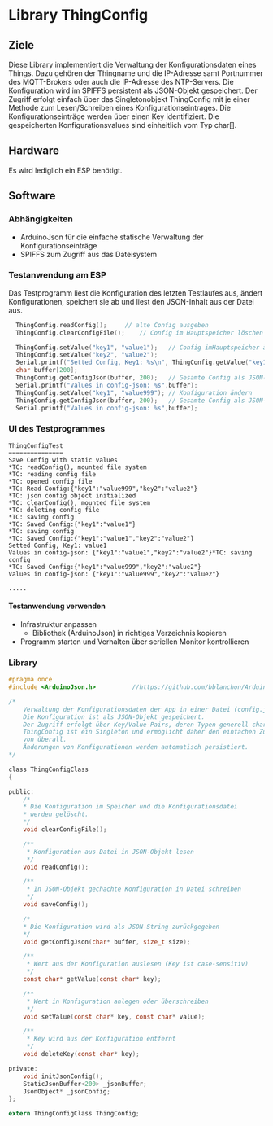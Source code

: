 # Library ThingConfig

## Ziele

Diese Library implementiert die Verwaltung der Konfigurationsdaten eines Things. Dazu gehören der Thingname und die IP-Adresse samt Portnummer des MQTT-Brokers oder auch die IP-Adresse des NTP-Servers.
Die Konfiguration wird im SPIFFS persistent als JSON-Objekt gespeichert.
Der Zugriff erfolgt einfach über das Singletonobjekt ThingConfig mit je einer Methode zum Lesen/Schreiben eines Konfigurationseintrages. Die Konfigurationseinträge werden über einen Key identifiziert. Die gespeicherten Konfigurationsvalues sind einheitlich vom Typ char[].

## Hardware

Es wird lediglich ein ESP benötigt.

## Software

### Abhängigkeiten

- ArduinoJson für die einfache statische Verwaltung der Konfigurationseinträge
- SPIFFS zum Zugriff aus das Dateisystem

### Testanwendung am ESP

Das Testprogramm liest die Konfiguration des letzten Testlaufes aus, ändert Konfigurationen, speichert sie ab und liest den JSON-Inhalt aus der Datei aus.

````c
  ThingConfig.readConfig();  	// alte Config ausgeben
  ThingConfig.clearConfigFile();	// Config im Hauptspeicher löschen

  ThingConfig.setValue("key1", "value1");	// Config imHauptspeicher ändern und gleich persistieren
  ThingConfig.setValue("key2", "value2");
  Serial.printf("Setted Config, Key1: %s\n", ThingConfig.getValue("key1"));
  char buffer[200];
  ThingConfig.getConfigJson(buffer, 200);	// Gesamte Config als JSON-String auslesen
  Serial.printf("Values in config-json: %s",buffer);
  ThingConfig.setValue("key1", "value999");	// Konfiguration ändern
  ThingConfig.getConfigJson(buffer, 200);	// Gesamte Config als JSON-String auslesen
  Serial.printf("Values in config-json: %s",buffer);

````


### UI des Testprogrammes

````
ThingConfigTest
===============
Save Config with static values
*TC: readConfig(), mounted file system
*TC: reading config file
*TC: opened config file
*TC: Read Config:{"key1":"value999","key2":"value2"}
*TC: json config object initialized
*TC: clearConfig(), mounted file system
*TC: deleting config file
*TC: saving config
*TC: Saved Config:{"key1":"value1"}
*TC: saving config
*TC: Saved Config:{"key1":"value1","key2":"value2"}
Setted Config, Key1: value1
Values in config-json: {"key1":"value1","key2":"value2"}*TC: saving config
*TC: Saved Config:{"key1":"value999","key2":"value2"}
Values in config-json: {"key1":"value999","key2":"value2"}

.....

````

#### Testanwendung verwenden

- Infrastruktur anpassen
	- Bibliothek (ArduinoJson) in richtiges Verzeichnis kopieren
- Programm starten und Verhalten über seriellen Monitor kontrollieren

### Library

````c
#pragma once
#include <ArduinoJson.h>          //https://github.com/bblanchon/ArduinoJson

/*
	Verwaltung der Konfigurationsdaten der App in einer Datei (config.json) im SPI-FlashFileSystem (SPIFFS).
	Die Konfiguration ist als JSON-Objekt gespeichert.
	Der Zugriff erfolgt über Key/Value-Pairs, deren Typen generell char[] sind. 
	ThingConfig ist ein Singleton und ermöglicht daher den einfachen Zugriff auf Konfigurationsdaten
	von überall.
	Änderungen von Konfigurationen werden automatisch persistiert.
*/

class ThingConfigClass
{

public:
	/*
	* Die Konfiguration im Speicher und die Konfigurationsdatei 
	* werden gelöscht.
	*/
	void clearConfigFile();

	/**
	 * Konfiguration aus Datei in JSON-Objekt lesen
	 */
	void readConfig();

	/**
	 * In JSON-Objekt gechachte Konfiguration in Datei schreiben
	 */	
	void saveConfig();

	/*
	* Die Konfiguration wird als JSON-String zurückgegeben
	*/
	void getConfigJson(char* buffer, size_t size);

	/**
	 * Wert aus der Konfiguration auslesen (Key ist case-sensitiv)
	 */
	const char* getValue(const char* key);

	/**
	 * Wert in Konfiguration anlegen oder überschreiben
	 */
	void setValue(const char* key, const char* value);

	/**
	 * Key wird aus der Konfiguration entfernt
	 */
	void deleteKey(const char* key);

private:
	void initJsonConfig();
	StaticJsonBuffer<200> _jsonBuffer;
	JsonObject* _jsonConfig;
};

extern ThingConfigClass ThingConfig;
````


